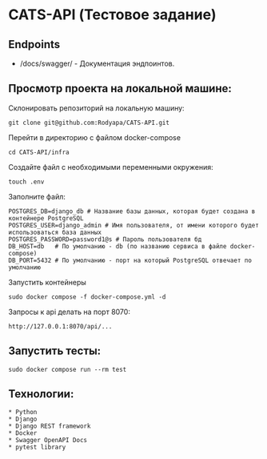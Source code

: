 # CATS-API (Тестовое задание)
## Endpoints
* /docs/swagger/ - Документация эндпоинтов.
## Просмотр проекта на локальной машине:
Склонировать репозиторий на локальную машину:
```
git clone git@github.com:Rodyapa/CATS-API.git
```
Перейти в директорию с файлом  docker-compose
```
cd CATS-API/infra
```
Создайте файл с необходимыми переменными окружения:
```
touch .env
```
Заполните файл:
```
POSTGRES_DB=django_db # Название базы данных, которая будет создана в контейнере PostgreSQL
POSTGRES_USER=django_admin # Имя пользователя, от имени которого будет использоваться база данных
POSTGRES_PASSWORD=password1@s # Пароль пользователя бд
DB_HOST=db   # По умолчанию - db (по названию сервиса в файле docker-compose)
DB_PORT=5432 # По умолчанию - порт на который PostgreSQL отвечает по умолчанию
```
Запустить контейнеры
```
sudo docker compose -f docker-compose.yml -d 
```
Запросы к api делать на порт 8070:
```
http://127.0.0.1:8070/api/...
```
## Запустить тесты:
```
sudo docker compose run --rm test
```
## Технологии:
    * Python
    * Django
    * Django REST framework
    * Docker
    * Swagger OpenAPI Docs
    * pytest library 
